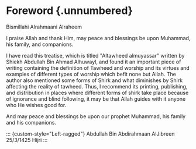 
# Foreword {.unnumbered}

Bismillahi Alrahmaani Alraheem

I praise Allah and thank Him, may peace and blessings be upon Muhammad,
his family, and companions.

I have read this treatise, which is titled "Altawheed almuyassar"
written by Shiekh Abdullah Bin Ahmad Alhuwayl, and found it an important
piece of writing containing the definition of Tawheed and worship and
its virtues and examples of different types of worship which befit none
but Allah. The author also mentioned some forms of Shirk and what
diminishes by Shirk affecting the reality of tawheed. Thus, I recommend
its printing, publishing, and distribution in places where different
forms of shirk take place because of ignorance and blind following, it
may be that Allah guides with it anyone who He wishes good for.

And may peace and blessings be upon our prophet Muhammad, his family and
his companions.

::: {custom-style="Left-ragged"}
Abdullah Bin Abdirahmaan AlJibreen  
25/3/1425 Hijri
:::
